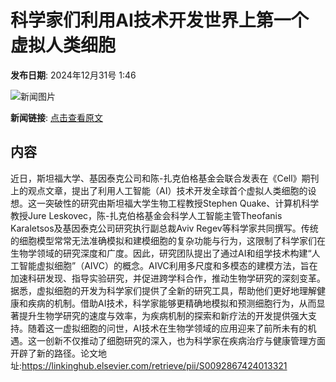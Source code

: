 # 科学家们利用AI技术开发世界上第一个虚拟人类细胞

**发布日期**: 2024年12月31号 1:46

![新闻图片](https://pic.chinaz.com/picmap/thumb/202307181533376338_16.jpg)

**新闻链接**: [点击查看原文](https://www.aibase.com/zh/news/14366)

## 内容

近日，斯坦福大学、基因泰克公司和陈-扎克伯格基金会联合发表在《Cell》期刊上的观点文章，提出了利用人工智能（AI）技术开发全球首个虚拟人类细胞的设想。这一突破性的研究由斯坦福大学生物工程教授Stephen Quake、计算机科学教授Jure Leskovec，陈-扎克伯格基金会科学人工智能主管Theofanis Karaletsos及基因泰克公司研究执行副总裁Aviv Regev等科学家共同撰写。传统的细胞模型常常无法准确模拟和建模细胞的复杂功能与行为，这限制了科学家们在生物学领域的研究深度和广度。因此，研究团队提出了通过AI和组学技术构建“人工智能虚拟细胞”（AIVC）的概念。AIVC利用多尺度和多模态的建模方法，旨在加速科研发现、指导实验研究，并促进跨学科合作，推动生物学研究的深刻变革。据悉，虚拟细胞的开发为科学家们提供了全新的研究工具，帮助他们更好地理解健康和疾病的机制。借助AI技术，科学家能够更精确地模拟和预测细胞行为，从而显著提升生物学研究的速度与效率，为疾病机制的探索和新疗法的开发提供强大支持。随着这一虚拟细胞的问世，AI技术在生物学领域的应用迎来了前所未有的机遇。这一创新不仅推动了细胞研究的深入，也为科学家在疾病治疗与健康管理方面开辟了新的路径。论文地址:https://linkinghub.elsevier.com/retrieve/pii/S0092867424013321
